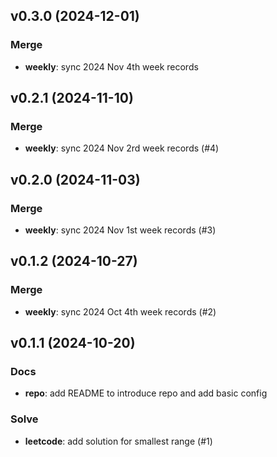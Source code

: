 ## v0.3.0 (2024-12-01)

### Merge

- **weekly**: sync 2024 Nov 4th week records

## v0.2.1 (2024-11-10)

### Merge

- **weekly**: sync 2024 Nov 2rd week records (#4)

## v0.2.0 (2024-11-03)

### Merge

- **weekly**: sync 2024 Nov 1st week records (#3)

## v0.1.2 (2024-10-27)

### Merge

- **weekly**: sync 2024 Oct 4th week records (#2)

## v0.1.1 (2024-10-20)

### Docs

- **repo**: add README to introduce repo and add basic config

### Solve

- **leetcode**: add solution for smallest range (#1)

